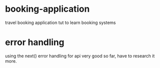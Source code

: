 # booking-application
travel booking application tut to learn booking systems

# error handling
using the next() error handling for api
very good so far, have to research it more.